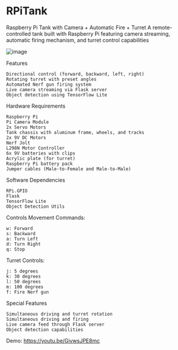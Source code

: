 # RPiTank

Raspberry Pi Tank with Camera + Automatic Fire + Turret
A remote-controlled tank built with Raspberry Pi featuring camera streaming, automatic firing mechanism, and turret control capabilities

![image](https://github.com/user-attachments/assets/49d83c51-a807-4aab-a2bc-fa52a46898a5)

Features

    Directional control (forward, backward, left, right)
    Rotating turret with preset angles
    Automated Nerf gun firing system
    Live camera streaming via Flask server
    Object detection using TensorFlow Lite

Hardware Requirements

    Raspberry Pi
    Pi Camera Module
    2x Servo Motors
    Tank chassis with aluminum frame, wheels, and tracks
    2x 9V DC Motors
    Nerf Jolt
    L298N Motor Controller
    6x 9V batteries with clips
    Acrylic plate (for turret)
    Raspberry Pi battery pack
    Jumper cables (Male-to-Female and Male-to-Male)

Software Dependencies

    RPi.GPIO
    Flask
    TensorFlow Lite
    Object Detection Utils

Controls
Movement Commands:

    w: Forward
    s: Backward
    a: Turn Left
    d: Turn Right
    q: Stop

Turret Controls:

    j: 5 degrees
    k: 30 degrees
    l: 50 degrees
    m: 100 degrees
    f: Fire Nerf gun

Special Features

    Simultaneous driving and turret rotation
    Simultaneous driving and firing
    Live camera feed through Flask server
    Object detection capabilities

Demo: https://youtu.be/GivwsJPE8mc
